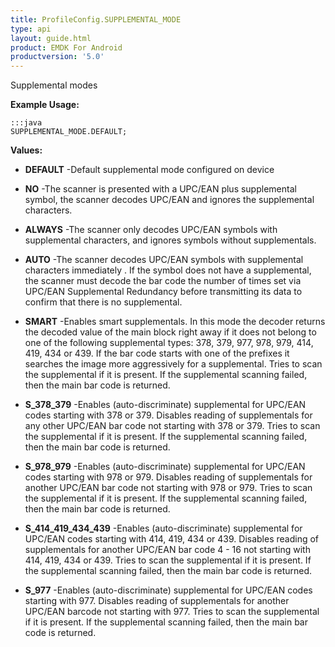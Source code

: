 ```yaml
---
title: ProfileConfig.SUPPLEMENTAL_MODE
type: api
layout: guide.html
product: EMDK For Android
productversion: '5.0'
---
```



Supplemental modes
 
 

**Example Usage:**
	
	:::java	
	SUPPLEMENTAL_MODE.DEFAULT;


**Values:**

* **DEFAULT** -Default supplemental mode configured on device

* **NO** -The scanner is presented with a UPC/EAN plus supplemental symbol, the scanner decodes UPC/EAN and ignores the supplemental characters.

* **ALWAYS** -The scanner only decodes UPC/EAN symbols with supplemental characters, and ignores symbols without supplementals.

* **AUTO** -The scanner decodes UPC/EAN symbols with supplemental characters immediately . If the symbol does not have a supplemental, 
 the scanner must decode the bar code the number of times set via UPC/EAN Supplemental Redundancy before transmitting its data 
 to confirm that there is no supplemental.

* **SMART** -Enables smart supplementals. 
 In this mode the decoder returns the decoded value of the main block right away if it does not belong to one of the following supplemental types: 378, 379, 977, 978, 979, 414, 419, 434 or 439. 
 If the bar code starts with one of the prefixes it searches the image more aggressively for a supplemental. 
 Tries to scan the supplemental if it is present. 
 If the supplemental scanning failed, then the main bar code is returned.

* **S_378_379** -Enables (auto-discriminate) supplemental for UPC/EAN codes starting with 378 or 379. 
 Disables reading of supplementals for any other UPC/EAN bar code not starting with 378 or 379. 
 Tries to scan the supplemental if it is present. 
 If the supplemental scanning failed, then the main bar code is returned.

* **S_978_979** -Enables (auto-discriminate) supplemental for UPC/EAN codes starting with 978 or 979. 
 Disables reading of supplementals for another UPC/EAN bar code not starting with 978 or 979. 
 Tries to scan the supplemental if it is present. 
 If the supplemental scanning failed, then the main bar code is returned.

* **S_414_419_434_439** -Enables (auto-discriminate) supplemental for UPC/EAN codes starting with 414, 419, 434 or 439. 
 Disables reading of supplementals for another UPC/EAN bar code 4 - 16 not starting with 414, 419, 434 or 439. 
 Tries to scan the supplemental if it is present. 
 If the supplemental scanning failed, then the main bar code is returned.

* **S_977** -Enables (auto-discriminate) supplemental for UPC/EAN codes starting with 977. 
 Disables reading of supplementals for another UPC/EAN barcode not starting with 977. 
 Tries to scan the supplemental if it is present. 
 If the supplemental scanning failed, then the main bar code is returned.





